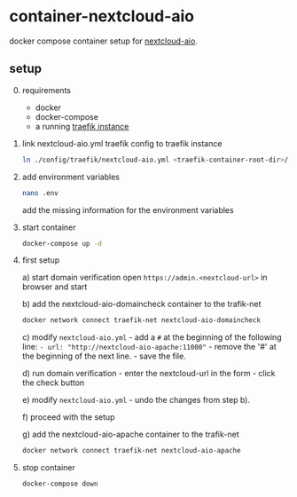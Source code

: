 # container-nextcloud-aio

docker compose container setup for [nextcloud-aio](https://github.com/nextcloud/all-in-one).

## setup

0. requirements

   - docker
   - docker-compose
   - a running [traefik instance](https://github.com/jonas-merkle/container-traefik)

1. link nextcloud-aio.yml traefik config to traefik instance

    ```bash
    ln ./config/traefik/nextcloud-aio.yml <traefik-container-root-dir>/config/dynamic-config/nextcloud-aio.yml
    ```

2. add environment variables

    ```bash
    nano .env
    ```

    add the missing information for the environment variables

3. start container

    ```bash
    docker-compose up -d
    ````

4. first setup

    a) start domain verification
        open `https://admin.<nextcloud-url>` in browser and start

    b) add the nextcloud-aio-domaincheck container to the trafik-net

    ```bash
    docker network connect traefik-net nextcloud-aio-domaincheck
    ```

    c) modify `nextcloud-aio.yml`
        - add a `#` at the beginning of the following line: `- url: "http://nextcloud-aio-apache:11000"`
        - remove the '#' at the beginning of the next line.
        - save the file.

    d) run domain verification
        - enter the nextcloud-url in the form
        - click the check button

    e) modify `nextcloud-aio.yml`
        - undo the changes from step b).

    f) proceed with the setup

    g) add the nextcloud-aio-apache container to the trafik-net

    ```bash
    docker network connect traefik-net nextcloud-aio-apache
    ```

5. stop container

    ```bash
    docker-compose down
    ```
